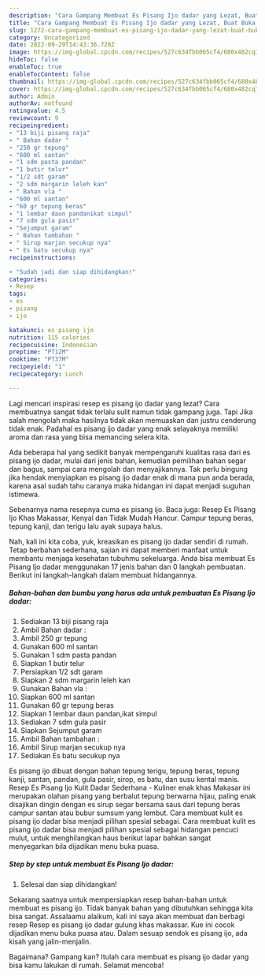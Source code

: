 ```yaml
---
description: "Cara Gampang Membuat Es Pisang Ijo dadar yang Lezat, Buat Buka Puasa Bisa Manjain Lidah"
title: "Cara Gampang Membuat Es Pisang Ijo dadar yang Lezat, Buat Buka Puasa Bisa Manjain Lidah"
slug: 1272-cara-gampang-membuat-es-pisang-ijo-dadar-yang-lezat-buat-buka-puasa-bisa-manjain-lidah
category: Uncategorized
date: 2022-09-29T14:43:36.720Z
image: https://img-global.cpcdn.com/recipes/527c634fbb065cf4/680x482cq70/es-pisang-ijo-dadar-foto-resep-utama.jpg
hideToc: false
enableToc: true
enableTocContent: false
thumbnail: https://img-global.cpcdn.com/recipes/527c634fbb065cf4/680x482cq70/es-pisang-ijo-dadar-foto-resep-utama.jpg
cover: https://img-global.cpcdn.com/recipes/527c634fbb065cf4/680x482cq70/es-pisang-ijo-dadar-foto-resep-utama.jpg
author: Admin
authorAv: notfound
ratingvalue: 4.5
reviewcount: 9
recipeingredient:
- "13 biji pisang raja"
- " Bahan dadar "
- "250 gr tepung"
- "600 ml santan"
- "1 sdm pasta pandan"
- "1 butir telur"
- "1/2 sdt garam"
- "2 sdm margarin leleh kan"
- " Bahan vla "
- "600 ml santan"
- "60 gr tepung beras"
- "1 lembar daun pandanikat simpul"
- "7 sdm gula pasir"
- "Sejumput garam"
- " Bahan tambahan "
- " Sirup marjan secukup nya"
- " Es batu secukup nya"
recipeinstructions:

- "Sudah jadi dan siap dihidangkan!"
categories:
- Resep
tags:
- es
- pisang
- ijo

katakunci: es pisang ijo 
nutrition: 115 calories
recipecuisine: Indonesian
preptime: "PT12M"
cooktime: "PT37M"
recipeyield: "1"
recipecategory: Lunch

---
```



Lagi mencari inspirasi resep es pisang ijo dadar yang lezat? Cara membuatnya sangat tidak terlalu sulit namun tidak gampang juga. Tapi Jika salah mengolah maka hasilnya tidak akan memuaskan dan justru cenderung tidak enak. Padahal es pisang ijo dadar yang enak selayaknya memiliki aroma dan rasa yang bisa memancing selera kita.


Ada beberapa hal yang sedikit banyak mempengaruhi kualitas rasa dari es pisang ijo dadar, mulai dari jenis bahan, kemudian pemilihan bahan segar dan bagus, sampai cara mengolah dan menyajikannya. Tak perlu bingung jika hendak menyiapkan es pisang ijo dadar enak di mana pun anda berada, karena asal sudah tahu caranya maka hidangan ini dapat menjadi suguhan istimewa.

Sebenarnya nama resepnya cuma es pisang ijo. Baca juga: Resep Es Pisang Ijo Khas Makassar, Kenyal dan Tidak Mudah Hancur. Campur tepung beras, tepung kanji, dan terigu lalu ayak supaya halus.


Nah, kali ini kita coba, yuk, kreasikan es pisang ijo dadar sendiri di rumah. Tetap berbahan sederhana, sajian ini dapat memberi manfaat untuk membantu menjaga kesehatan tubuhmu sekeluarga. Anda bisa membuat Es Pisang Ijo dadar menggunakan 17 jenis bahan dan 0 langkah pembuatan. Berikut ini langkah-langkah dalam membuat hidangannya.

<!--inarticleads1-->

##### Bahan-bahan dan bumbu yang harus ada untuk pembuatan Es Pisang Ijo dadar:

1. Sediakan 13 biji pisang raja
1. Ambil  Bahan dadar :
1. Ambil 250 gr tepung
1. Gunakan 600 ml santan
1. Gunakan 1 sdm pasta pandan
1. Siapkan 1 butir telur
1. Persiapkan 1/2 sdt garam
1. Siapkan 2 sdm margarin leleh kan
1. Gunakan  Bahan vla :
1. Siapkan 600 ml santan
1. Gunakan 60 gr tepung beras
1. Siapkan 1 lembar daun pandan,ikat simpul
1. Sediakan 7 sdm gula pasir
1. Siapkan Sejumput garam
1. Ambil  Bahan tambahan :
1. Ambil  Sirup marjan secukup nya
1. Sediakan  Es batu secukup nya


Es pisang ijo dibuat dengan bahan tepung terigu, tepung beras, tepung kanji, santan, pandan, gula pasir, sirop, es batu, dan susu kental manis. Resep Es Pisang Ijo Kulit Dadar Sederhana - Kuliner enak khas Makasar ini merupakan olahan pisang yang berbalut tepung berwarna hijau, paling enak disajikan dingin dengan es sirup segar bersama saus dari tepung beras campur santan atau bubur sumsum yang lembut. Cara membuat kulit es pisang ijo dadar bisa menjadi pilihan spesial sebagai. Cara membuat kulit es pisang ijo dadar bisa menjadi pilihan spesial sebagai hidangan pencuci mulut, untuk menghilangkan haus berikut lapar bahkan sangat menyegarkan bila dijadikan menu buka puasa. 

<!--inarticleads2-->

##### Step by step untuk membuat Es Pisang Ijo dadar:


1. Selesai dan siap dihidangkan!

Sekarang saatnya untuk mempersiapkan resep bahan-bahan untuk membuat es pisang ijo. Tidak banyak bahan yang dibutuhkan sehingga kita bisa sangat. Assalaamu alaikum, kali ini saya akan membuat dan berbagi resep Resep es pisang ijo dadar gulung khas makassar. Kue ini cocok dijadikan menu buka puasa atau. Dalam sesuap sendok es pisang ijo, ada kisah yang jalin-menjalin. 

Bagaimana? Gampang kan? Itulah cara membuat es pisang ijo dadar yang bisa kamu lakukan di rumah. Selamat mencoba!
